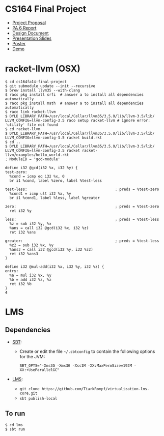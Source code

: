 CS164 Final Project
===================

* [Project Proposal](https://docs.google.com/document/d/1gH8FUI_r3geOlxcH8uTkqoJPcMoihPSUoW2LKaROUmI)
* [PA 6 Report](https://docs.google.com/document/d/1YQ0ljScwbgqIqp_zTqe_28akUQ1iJcR3szPaDjQ-E8c)
* [Design Document](https://docs.google.com/document/d/1jxXGokp4xRlaZ8CKpWOpg-vOyd2hZooCkJ8mj0_cFmw)
* [Presentation Slides](https://docs.google.com/presentation/d/1R167b4CC90N_FAhNEubsBVET6piK1DK2_JPPSHtrwh0)
* [Poster](https://docs.google.com/presentation/d/1nBllOTOpP18xrpa_EW7FfPJBJyOPZkI7NQFag5mze90)
* [Demo](https://drive.google.com/file/d/0Bwt9urKqYGqJWE51azlsUkp2REU/view?usp=sharing)

# racket-llvm (OSX)

    $ cd cs164fa14-final-project
    $ git submodule update --init --recursive
    $ brew install llvm35 --with-clang
    $ raco pkg install srfi  # answer a to install all dependencies automatically
    $ raco pkg install math  # answer a to install all dependencies automatically
    $ raco link racket-llvm
    $ DYLD_LIBRARY_PATH=/usr/local/Cellar/llvm35/3.5.0/lib/llvm-3.5/lib/ LLVM_CONFIG=llvm-config-3.5 raco setup racket-llvm # ignore error: 'utility' file not found
    $ cd racket-llvm
    $ DYLD_LIBRARY_PATH=/usr/local/Cellar/llvm35/3.5.0/lib/llvm-3.5/lib/ LLVM_CONFIG=llvm-config-3.5 racket build.rkt
    $ cd ..
    $ DYLD_LIBRARY_PATH=/usr/local/Cellar/llvm35/3.5.0/lib/llvm-3.5/lib/ LLVM_CONFIG=llvm-config-3.5 racket racket-llvm/examples/hello_world.rkt
    ; ModuleID = 'gcd-module'

    define i32 @gcd(i32 %x, i32 %y) {
    test-zero:
      %cond = icmp eq i32 %x, 0
      br i1 %cond, label %zero, label %test-less

    test-less:                                        ; preds = %test-zero
      %cond1 = icmp ult i32 %x, %y
      br i1 %cond1, label %less, label %greater

    zero:                                             ; preds = %test-zero
      ret i32 %y

    less:                                             ; preds = %test-less
      %z = sub i32 %y, %x
      %ans = call i32 @gcd(i32 %x, i32 %z)
      ret i32 %ans

    greater:                                          ; preds = %test-less
      %z2 = sub i32 %x, %y
      %ans3 = call i32 @gcd(i32 %y, i32 %z2)
      ret i32 %ans3
    }

    define i32 @mul-add(i32 %x, i32 %y, i32 %z) {
    entry:
      %a = mul i32 %x, %y
      %b = add i32 %z, %a
      ret i32 %b
    }
    4

# LMS

## Dependencies

* [SBT](http://www.scala-sbt.org/):
  * Create or edit the file `~/.sbtconfig` to contain the following options for the JVM:

    `SBT_OPTS="-Xms3G -Xmx3G -Xss1M -XX:MaxPermSize=192M -XX:+UseParallelGC"`

* [LMS](https://github.com/TiarkRompf/virtualization-lms-core):
  * `git clone https://github.com/TiarkRompf/virtualization-lms-core.git`
  * `sbt publish-local`

## To run

    $ cd lms
    $ sbt run
